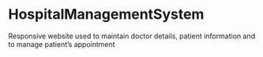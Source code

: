 # HospitalManagementSystem
 Responsive website used to maintain doctor details, patient information and to manage patient’s appointment
